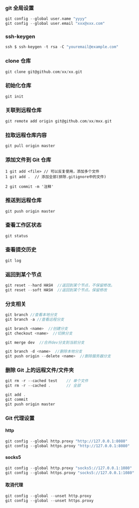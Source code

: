 ### git 全局设置

```c
git config --global user.name "yyyy"
git config --global user.email "xxx@xxx.com"
```

### ssh-keygen

```c
ssh $ ssh-keygen -t rsa -C "youremail@example.com"
```

### clone 仓库

```c
git clone git@github.com/xx/xx.git
```

### 初始化仓库

```c
git init
```

### 关联到远程仓库

```c
git remote add origin git@github.com/xx/mxx.git
```

### 拉取远程仓库内容

```c
git pull origin master
```

### 添加文件到 Git 仓库

```
1 git add <file> // 可以反复使用，添加多个文件
1 git add .  // 添加全部(排除.gitignore中的文件)

2 git commit -m '注释'
```

### 推送到远程仓库

```c
git push origin master
```

### 查看工作区状态

```c
git status
```

### 查看提交历史

```c
git log
```

### 返回到某个节点

```c
git reset --hard HASH  //返回到某个节点，不保留修改。
git reset --soft HASH  //返回到某个节点。保留修改
```

### 分支相关

```c
git branch //查看本地分支
git branch -a //查看远程分支

git branch <name>  //创建分支
git checkout <name>  //切换分支

git merge dev  //合并dev分支到当前分支

git branch -d <name>  //删除本地分支
git push origin --delete <name>  //删除服务器分支
```

### 删除 Git 上的远程文件/文件夹

```c
git rm -r --cached test    // 单个文件
git rm -r --cached .       // 全部

git add .
git commit
git push origin master
```

### Git 代理设置

#### http

```c
git config --global http.proxy "http://127.0.0.1:8080"
git config --global https.proxy "http://127.0.0.1:8080"
```

#### socks5

```c
git config --global http.proxy "socks5://127.0.0.1:1080"
git config --global https.proxy "socks5://127.0.0.1:1080"
```

#### 取消代理

```c
git config --global --unset http.proxy
git config --global --unset https.proxy
```
